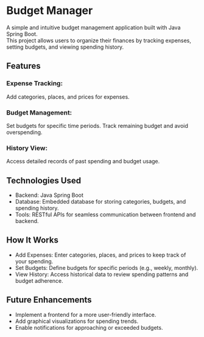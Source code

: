 # Budget Manager 
A simple and intuitive budget management application built with Java Spring Boot. <br> 
This project allows users to organize their finances by tracking expenses, setting budgets, and viewing spending history.

## Features 
### Expense Tracking:
Add categories, places, and prices for expenses.

### Budget Management:
Set budgets for specific time periods.
Track remaining budget and avoid overspending.
### History View:
Access detailed records of past spending and budget usage.

## Technologies Used 
- Backend: Java Spring Boot
- Database: Embedded database for storing categories, budgets, and spending history.
- Tools: RESTful APIs for seamless communication between frontend and backend.

## How It Works 
- Add Expenses: Enter categories, places, and prices to keep track of your spending.
- Set Budgets: Define budgets for specific periods (e.g., weekly, monthly).
- View History: Access historical data to review spending patterns and budget adherence.

## Future Enhancements 
- Implement a frontend for a more user-friendly interface.
- Add graphical visualizations for spending trends.
- Enable notifications for approaching or exceeded budgets.
